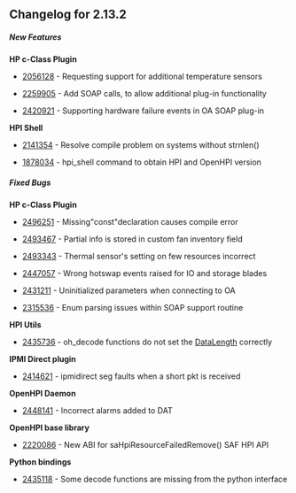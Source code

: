 ﻿
## Changelog for 2.13.2

##### New Features

**HP c-Class Plugin**

-   [2056128](http://sourceforge.net/tracker/?func=detail&aid=2056128&group_id=71730&atid=532254)  - Requesting support for additional temperature sensors
    
-   [2259905](http://sourceforge.net/tracker/?func=detail&aid=2259905&group_id=71730&atid=532254)  - Add SOAP calls, to allow additional plug-in functionality
    
-   [2420921](http://sourceforge.net/tracker/?func=detail&aid=2420921&group_id=71730&atid=532254)  - Supporting hardware failure events in OA SOAP plug-in
    

**HPI Shell**

-   [2141354](http://sourceforge.net/tracker/?func=detail&aid=2141354&group_id=71730&atid=532254)  - Resolve compile problem on systems without strnlen()
    
-   [1878034](http://sourceforge.net/tracker/?func=detail&aid=1878034&group_id=71730&atid=532254)  - hpi_shell command to obtain HPI and OpenHPI version
    

##### Fixed Bugs

**HP c-Class Plugin**

-   [2496251](http://sourceforge.net/tracker/?func=detail&aid=2496251&group_id=71730&atid=532251)  - Missing"const"declaration causes compile error
    
-   [2493467](http://sourceforge.net/tracker/?func=detail&aid=2493467&group_id=71730&atid=532251)  - Partial info is stored in custom fan inventory field
    
-   [2493343](http://sourceforge.net/tracker/?func=detail&aid=2493343&group_id=71730&atid=532251)  - Thermal sensor's setting on few resources incorrect
    
-   [2447057](http://sourceforge.net/tracker/?func=detail&aid=2447057&group_id=71730&atid=532251)  - Wrong hotswap events raised for IO and storage blades
    
-   [2431211](http://sourceforge.net/tracker/?func=detail&aid=2431211&group_id=71730&atid=532251)  - Uninitialized parameters when connecting to OA
    
-   [2315536](http://sourceforge.net/tracker/?func=detail&aid=2315536&group_id=71730&atid=532251)  - Enum parsing issues within SOAP support routine
    

**HPI Utils**

-   [2435736](http://sourceforge.net/tracker/?func=detail&aid=2435736&group_id=71730&atid=532251)  - oh_decode functions do not set the  [DataLength](http://openhpi.org/DataLength)  correctly
    

**IPMI Direct plugin**

-   [2414621](http://sourceforge.net/tracker/?func=detail&aid=2414621&group_id=71730&atid=532251)  - ipmidirect seg faults when a short pkt is received
    

**OpenHPI Daemon**

-   [2448141](http://sourceforge.net/tracker/?func=detail&aid=2448141&group_id=71730&atid=532251)  - Incorrect alarms added to DAT
    

**OpenHPI base library**

-   [2220086](http://sourceforge.net/tracker/?func=detail&aid=2220086&group_id=71730&atid=532251)  - New ABI for saHpiResourceFailedRemove() SAF HPI API
    

**Python bindings**

-   [2435118](http://sourceforge.net/tracker/?func=detail&aid=2435118&group_id=71730&atid=532251)  - Some decode functions are missing from the python interface
